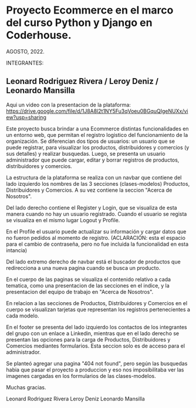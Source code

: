 # Proyecto Ecommerce en el marco del curso Python y Django en Coderhouse.

AGOSTO, 2022.

INTEGRANTES:

## Leonard Rodriguez Rivera / Leroy Deniz / Leonardo Mansilla

Aqui un video con la presentacion de la plataforma:
https://drive.google.com/file/d/1J8A8l2t1NY5Fu3qVoeu0BGquQIgeNUXx/view?usp=sharing

Este proyecto busca brindar a una Ecommerce distintas funcionalidades en un
entorno web, que permitan el registro logistico del funcionamiento de la
organización. Se diferencian dos tipos de usuarios: un usuario que se puede
registrar, para visualizar los productos, distribuidores y comercios (y sus
detalles) y realizar busquedas. Luego, se presenta un usuario administrador
que puede cargar, editar y borrar registros de productos, distribuidores y
comercios.

La estructura de la plataforma se realiza con un navbar que contiene del lado izquierdo los nombres de las 3 secciones (clases-modelos) Productos, Distribuidores y Comercios. A su vez contiene la seccion "Acerca de Nosotros".

Del lado derecho contiene el Register y Login, que se visualiza de esta manera cuando no hay
un usuario registrado. Cuando el usuario se regista se visualiza en el mismo lugar Logout y Profile.

En el Profile el usuario puede actualizar su información y cargar datos que no fueron pedidos al momento de registro. (ACLARACIÓN: esta el espacio para el cambio de contraseña, pero no fue incluida la funcionalidad en esta intancia)

Del lado extremo derecho de navbar está el buscador de productos que redirecciona a una nueva pagina cuando se busca un producto.

En el cuerpo de las paginas se visualiza el contenido relativo a cada tematica, como una presentacion de las secciones en el indice, y la presentacion del equipo de trabajo en "Acerca de Nosotros".

En relacion a las secciones de Productos, Distribuidores y Comercios en el cuerpo se visualizan tarjetas que representan los registros pertenecientes a cada modelo.

En el footer se presenta del lado izquierdo los contactos de los integrantes del grupo con un enlace a Linkedin, mientras que en el lado derecho se presentan las opciones para la carga de Productos, Distribuidores y Comercios mediantes formularios. Esta seccion solo es de acceso para el administrador.

Se planteó agregar una pagina "404 not found", pero según las busquedas habia que pasar el proyecto a produccion y eso nos imposibilitaba ver las imagenes cargadas en los formularios de las clases-modelos.


Muchas gracias. 

Leonard Rodriguez Rivera
Leroy Deniz
Leonardo Mansilla
